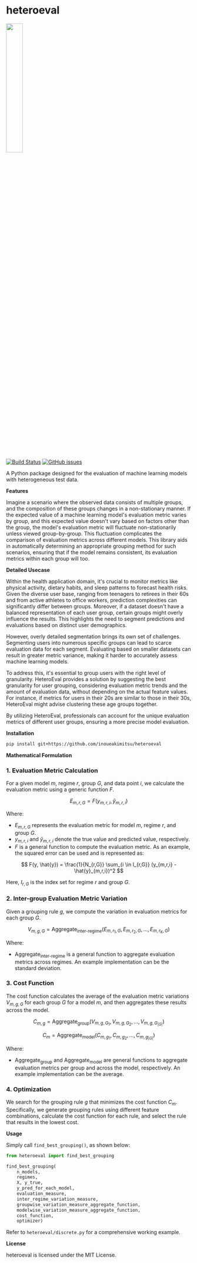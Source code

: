 # heteroeval

<img src="https://github.com/inoueakimitsu/heteroeval/assets/2350154/07ebbf9b-7c1a-400f-8fbd-91af0449e867" width="30%">

[![Build Status](https://app.travis-ci.com/inoueakimitsu/heteroeval.svg?branch=main)](https://app.travis-ci.com/inoueakimitsu/heteroeval)
<a href="https://github.com/inoueakimitsu/heteroeval/issues"><img alt="GitHub issues" src="https://img.shields.io/github/issues/inoueakimitsu/heteroeval"></a>

A Python package designed for the evaluation of machine learning models with heterogeneous test data.

**Features**

Imagine a scenario where the observed data consists of multiple groups, and the composition of these groups changes in a non-stationary manner. If the expected value of a machine learning model's evaluation metric varies by group, and this expected value doesn't vary based on factors other than the group, the model's evaluation metric will fluctuate non-stationarily unless viewed group-by-group. This fluctuation complicates the comparison of evaluation metrics across different models. This library aids in automatically determining an appropriate grouping method for such scenarios, ensuring that if the model remains consistent, its evaluation metrics within each group will too.

**Detailed Usecase**

Within the health application domain, it's crucial to monitor metrics like physical activity, dietary habits, and sleep patterns to forecast health risks. Given the diverse user base, ranging from teenagers to retirees in their 60s and from active athletes to office workers, prediction complexities can significantly differ between groups. Moreover, if a dataset doesn't have a balanced representation of each user group, certain groups might overly influence the results. This highlights the need to segment predictions and evaluations based on distinct user demographics.

However, overly detailed segmentation brings its own set of challenges. Segmenting users into numerous specific groups can lead to scarce evaluation data for each segment. Evaluating based on smaller datasets can result in greater metric variance, making it harder to accurately assess machine learning models.

To address this, it's essential to group users with the right level of granularity. HeteroEval provides a solution by suggesting the best granularity for user grouping, considering evaluation metric trends and the amount of evaluation data, without depending on the actual feature values. For instance, if metrics for users in their 20s are similar to those in their 30s, HeteroEval might advise clustering these age groups together.

By utilizing HeteroEval, professionals can account for the unique evaluation metrics of different user groups, ensuring a more precise model evaluation.

**Installation**

```bash
pip install git+https://github.com/inoueakimitsu/heteroeval
```

**Mathematical Formulation**

### 1. Evaluation Metric Calculation

For a given model $m$, regime $r$, group $G$, and data point $i$, we calculate the evaluation metric using a generic function $F$.

$$
E_{m,r,G} = F(y_{m,r,i}, \hat{y}_{m,r,i})
$$

Where:
- $E_{m,r,G}$ represents the evaluation metric for model $m$, regime $r$, and group $G$.
- $y_{m,r,i}$ and $\hat{y}_{m,r,i}$ denote the true value and predicted value, respectively.
- $F$ is a general function to compute the evaluation metric. As an example, the squared error can be used and is represented as:

$$
F(y, \hat{y}) = \frac{1}{N_{r,G}} \sum_{i \in I_{r,G}} (y_{m,r,i} - \hat{y}_{m,r,i})^2
$$

Here, $I_{r,G}$ is the index set for regime $r$ and group $G$.

### 2. Inter-group Evaluation Metric Variation

Given a grouping rule $g$, we compute the variation in evaluation metrics for each group $G$.

$$
V_{m,g,G} = \text{Aggregate}_{\text{inter-regime}}(E_{m,r_1,G}, E_{m,r_2,G}, \ldots, E_{m,r_{K},G})
$$

Where:
- $\text{Aggregate}_{\text{inter-regime}}$ is a general function to aggregate evaluation metrics across regimes. An example implementation can be the standard deviation.

### 3. Cost Function

The cost function calculates the average of the evaluation metric variations $V_{m,g,G}$ for each group $G$ for a model $m$, and then aggregates these results across the model.

$$
C_{m,g} = \text{Aggregate}_{\text{group}}(V_{m,g,G_1}, V_{m,g,G_2}, \ldots, V_{m,g,G_{|G|}})
$$

$$
C_m = \text{Aggregate}_{\text{model}}(C_{m,g_1}, C_{m,g_2}, \ldots, C_{m,g_{|G|}})
$$

Where:
- $\text{Aggregate}_{\text{group}}$ and $\text{Aggregate}_{\text{model}}$ are general functions to aggregate evaluation metrics per group and across the model, respectively. An example implementation can be the average.

### 4. Optimization

We search for the grouping rule $g$ that minimizes the cost function $C_m$. Specifically, we generate grouping rules using different feature combinations, calculate the cost function for each rule, and select the rule that results in the lowest cost.

**Usage**

Simply call `find_best_grouping()`, as shown below:

```python
from heteroeval import find_best_grouping

find_best_grouping(
    n_models,
    regimes,
    X, y_true,
    y_pred_for_each_model,
    evaluation_measure,
    inter_regime_variation_measure,
    groupwise_variation_measure_aggregate_function,
    modelwise_variation_measure_aggregate_function,
    cost_function,
    optimizer)
```

Refer to `heteroeval/discrete.py` for a comprehensive working example.

**License**

heteroeval is licensed under the MIT License.

